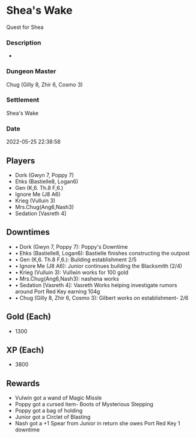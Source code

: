 # Shea's Wake
Quest for Shea
### Description
-
### Dungeon Master
Chug (Gilly 8, Zhir 6, Cosmo 3)
### Settlement
Shea's Wake
### Date
2022-05-25 22:38:58
## Players
* Dork (Gwyn 7, Poppy 7)
* Ehks (Bastielle8, Logan6)
* Gen (K,6. Th.8 F,6.)
* Ignore Me (J8 A6)
* Krieg (Vulluin 3)
* Mrs.Chug(Ang6,Nash3)
* Sedation [Vasreth 4]
## Downtimes
* • Dork (Gwyn 7, Poppy 7): Poppy's Downtime
* • Ehks (Bastielle8, Logan6): Bastielle finishes constructing the outpost
* • Gen (K,6. Th.8 F,6.): Building establishment 2/5
* • Ignore Me (J8 A6): Junior continues building the Blacksmith (2/4)
* • Krieg (Vulluin 3): Vullwin works for 100 gold
* • Mrs.Chug(Ang6,Nash3): nashena works
* • Sedation [Vasreth 4]: Vasreth Works helping investigate rumors around Port Red Key earning 104g
* • Chug (Gilly 8, Zhir 6, Cosmo 3): Gilbert works on establishment- 2/6
## Gold (Each)
* 1300
## XP (Each)
* 3800
## Rewards
* Vulwin got a wand of Magic Missle
* Poppy got a cursed item- Boots of Mysterious Stepping
* Poppy got a bag of holding
* Junior got a Circlet of Blasting
* Nash got a +1 Spear from Junior in return she owes Port Red Key 1 downtime